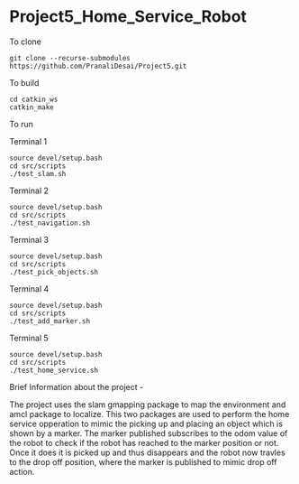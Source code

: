 # Project5_Home_Service_Robot

To clone
```
git clone --recurse-submodules https://github.com/PranaliDesai/Project5.git

```

To build
```
cd catkin_ws
catkin_make
```
To run

Terminal 1
```
source devel/setup.bash
cd src/scripts
./test_slam.sh
```

Terminal 2
```
source devel/setup.bash
cd src/scripts
./test_navigation.sh
```

Terminal 3
```
source devel/setup.bash
cd src/scripts
./test_pick_objects.sh
```

Terminal 4
```
source devel/setup.bash
cd src/scripts
./test_add_marker.sh
```

Terminal 5
```
source devel/setup.bash
cd src/scripts
./test_home_service.sh
```

Brief Information about the project -

The project uses the slam gmapping package to map the environment and amcl package to localize. This two packages are used to perform the home service opperation to mimic the picking up and placing an object which is shown by a marker. The marker published subscribes to the odom value of the robot to check if the robot has reached to the marker position or not. Once it does it is picked up and thus disappears and the robot now travles to the drop off position, where the marker is published to mimic drop off action. 
